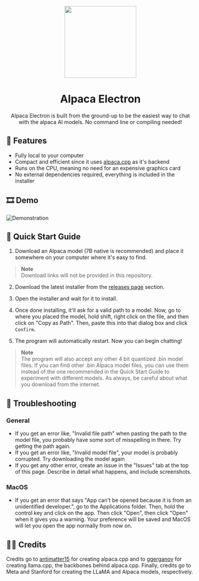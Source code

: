 <p align="center"><img src="https://raw.githubusercontent.com/ItsPi3141/alpaca-electron/main/icon/alpaca-chat-logo.png?raw=true" height=192></p>
<h1 align="center">
  Alpaca Electron
</h1>
<p align="center">Alpaca Electron is built from the ground-up to be the easiest way to chat with the alpaca AI models. No command line or compiling needed!</p>

## 📃 Features

-   Fully local to your computer
-   Compact and efficient since it uses [alpaca.cpp](https://github.com/antimatter15/alpaca.cpp) as it's backend
-   Runs on the CPU, meaning no need for an expensive graphics card
-   No external dependencies required, everything is included in the installer

## 🎞 Demo

![Demonstration](https://github.com/ItsPi3141/alpaca-electron/raw/main/demo.gif)

## 🚀 Quick Start Guide

1. Download an Alpaca model (7B native is recommended) and place it somewhere on your computer where it's easy to find.
> **Note**  
> Download links will not be provided in this repository.

2. Download the latest installer from the [releases page](https://github.com/ItsPi3141/alpaca-electron/releases) section.

3. Open the installer and wait for it to install.

4. Once done installing, it'll ask for a valid path to a model. Now, go to where you placed the model, hold shift, right click on the file, and then click on "Copy as Path". Then, paste this into that dialog box and click `Confirm`. 

5. The program will automatically restart. Now you can begin chatting!

> **Note**  
> The program will also accept any other 4 bit quantized .bin model files. If you can find other .bin Alpaca model files, you can use them instead of the one recommended in the Quick Start Guide to experiment with different models. As always, be careful about what you download from the internet.

## 🔧 Troubleshooting

### General
-   If you get an error like, "Invalid file path" when pasting the path to the model file, you probably have some sort of misspelling in there. Try getting the path again.
-   If you get an error like, "Invalid model file", your model is probably corrupted. Try downloading the model again
-   If you get any other error, create an issue in the "Issues" tab at the top of this page. Describe in detail what happens, and include screenshots. 

### MacOS
- If you get an error that says "App can't be opened because it is from an unidentified developer.", go to the Applications folder. Then, hold the control key and click on the app. Then click "Open", then click "Open" when it gives you a warning. Your preference will be saved and MacOS will let you open the app normally from now on. 

## 👨‍💻 Credits

Credits go to [antimatter15](https://github.com/antimatter15/alpaca.cpp) for creating alpaca.cpp and to [ggerganov](https://github.com/ggerganov/llama.cpp) for creating llama.cpp, the backbones behind alpaca.cpp. Finally, credits go to Meta and Stanford for creating the LLaMA and Alpaca models, respectively.
